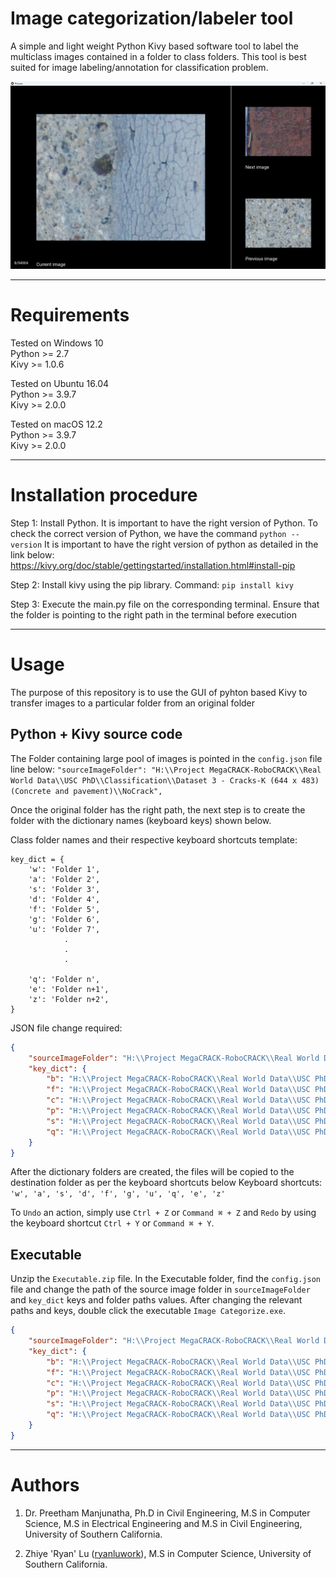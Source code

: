 # Image categorization/labeler tool
A simple and light weight Python Kivy based software tool to label the multiclass images contained in a folder to class folders. This tool is best suited for image labeling/annotation for classification problem.

![overview](assets/overview.png)

-----

# Requirements 
Tested on Windows 10 <br>
Python >= 2.7 <br>
Kivy >= 1.0.6

Tested on Ubuntu 16.04 <br>
Python >= 3.9.7 <br>
Kivy >= 2.0.0

Tested on macOS 12.2 <br>
Python >= 3.9.7 <br>
Kivy >= 2.0.0

-----

# Installation procedure

Step 1: Install Python. It is important to have the right version of Python. To check the correct version of Python, we have the command
`python -- version`
It is important to have the right version of python as detailed in the link below:
https://kivy.org/doc/stable/gettingstarted/installation.html#install-pip

Step 2: Install kivy using the pip library. 
Command: `pip install kivy`

Step 3: Execute the main.py file on the corresponding terminal. Ensure that the folder is pointing to the right path in the terminal before execution

-----

# Usage

The purpose of this repository is to use the GUI of pyhton based Kivy to transfer images to a particular folder from an original folder

## Python + Kivy source code
The Folder containing large pool of images is pointed in the `config.json` file line below: 
`"sourceImageFolder": "H:\\Project MegaCRACK-RoboCRACK\\Real World Data\\USC PhD\\Classification\\Dataset 3 - Cracks-K (644 x 483) (Concrete and pavement)\\NoCrack",`

Once the original folder has the right path, the next step is to create the folder with the dictionary names (keyboard keys) shown below.

Class folder names and their respective keyboard shortcuts template:
```
key_dict = {
    'w': 'Folder 1',
    'a': 'Folder 2',
    's': 'Folder 3',
    'd': 'Folder 4',
    'f': 'Folder 5',
    'g': 'Folder 6',
    'u': 'Folder 7',
            .
            .
            .
    
    'q': 'Folder n',
    'e': 'Folder n+1',
    'z': 'Folder n+2',
}
```

JSON file change required:
```json
{
    "sourceImageFolder": "H:\\Project MegaCRACK-RoboCRACK\\Real World Data\\USC PhD\\Classification\\Dataset 3 - Cracks-K (644 x 483) (Concrete and pavement)\\NoCrack",
    "key_dict": {
        "b": "H:\\Project MegaCRACK-RoboCRACK\\Real World Data\\USC PhD\\Classification\\Dataset 3 - Cracks-K (644 x 483) (Concrete and pavement)\\Branched",
        "f": "H:\\Project MegaCRACK-RoboCRACK\\Real World Data\\USC PhD\\Classification\\Dataset 3 - Cracks-K (644 x 483) (Concrete and pavement)\\Few Strands",
        "c": "H:\\Project MegaCRACK-RoboCRACK\\Real World Data\\USC PhD\\Classification\\Dataset 3 - Cracks-K (644 x 483) (Concrete and pavement)\\Nocrack Concrete",
        "p": "H:\\Project MegaCRACK-RoboCRACK\\Real World Data\\USC PhD\\Classification\\Dataset 3 - Cracks-K (644 x 483) (Concrete and pavement)\\Nocrack Pavement",
        "s": "H:\\Project MegaCRACK-RoboCRACK\\Real World Data\\USC PhD\\Classification\\Dataset 3 - Cracks-K (644 x 483) (Concrete and pavement)\\Surface Cracks",
        "q": "H:\\Project MegaCRACK-RoboCRACK\\Real World Data\\USC PhD\\Classification\\Dataset 3 - Cracks-K (644 x 483) (Concrete and pavement)\\Bad Images"
    }
}
```

After the dictionary folders are created, the files will be copied to the destination folder as per the keyboard shortcuts below
Keyboard shortcuts:
`'w', 'a', 's', 'd', 'f', 'g', 'u', 'q', 'e', 'z'`

To `Undo` an action, simply use `Ctrl + Z` or `Command ⌘ + Z` and `Redo` by using the keyboard shortcut `Ctrl + Y` or `Command ⌘ + Y`.

## Executable
Unzip the `Executable.zip` file. In the Executable folder, find the `config.json` file and change the path of the source image folder in `sourceImageFolder` and `key_dict` keys and folder paths values. After changing the relevant paths and keys, double click the executable `Image Categorize.exe`.

```json
{
    "sourceImageFolder": "H:\\Project MegaCRACK-RoboCRACK\\Real World Data\\USC PhD\\Classification\\Dataset 3 - Cracks-K (644 x 483) (Concrete and pavement)\\NoCrack",
    "key_dict": {
        "b": "H:\\Project MegaCRACK-RoboCRACK\\Real World Data\\USC PhD\\Classification\\Dataset 3 - Cracks-K (644 x 483) (Concrete and pavement)\\Branched",
        "f": "H:\\Project MegaCRACK-RoboCRACK\\Real World Data\\USC PhD\\Classification\\Dataset 3 - Cracks-K (644 x 483) (Concrete and pavement)\\Few Strands",
        "c": "H:\\Project MegaCRACK-RoboCRACK\\Real World Data\\USC PhD\\Classification\\Dataset 3 - Cracks-K (644 x 483) (Concrete and pavement)\\Nocrack Concrete",
        "p": "H:\\Project MegaCRACK-RoboCRACK\\Real World Data\\USC PhD\\Classification\\Dataset 3 - Cracks-K (644 x 483) (Concrete and pavement)\\Nocrack Pavement",
        "s": "H:\\Project MegaCRACK-RoboCRACK\\Real World Data\\USC PhD\\Classification\\Dataset 3 - Cracks-K (644 x 483) (Concrete and pavement)\\Surface Cracks",
        "q": "H:\\Project MegaCRACK-RoboCRACK\\Real World Data\\USC PhD\\Classification\\Dataset 3 - Cracks-K (644 x 483) (Concrete and pavement)\\Bad Images"
    }
}
```

----
# Authors
1. Dr. Preetham Manjunatha, Ph.D in Civil Engineering, M.S in Computer Science, M.S in Electrical Engineering and M.S in Civil Engineering, University of Southern California.

2. Zhiye 'Ryan' Lu ([ryanluwork](https://github.com/ryanluwork)), M.S in Computer Science, University of Southern California.
